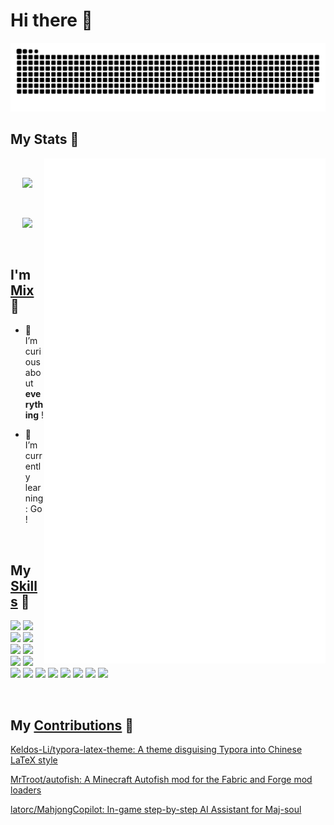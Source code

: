 # Hi there 👋

![GitHub Snake](assets/github-contribution-grid-snake.svg)
<br/>

## My Stats 🥰

<a>
  <img align="right" width="450px" src="./github-metrics.svg" />
</a>
<br/>
<p align="center">
  <img width="300px" src="https://count.getloli.com/get/@Zxis233?theme=rule34"></img>
</img>
</p>
<br/>
<p align="center">
  <img width="300px" src="https://mystats-rosy.vercel.app/api/top-langs/?username=Zxis233&layout=compact&theme=transparent"></img>
</p>
<br/>

<!-- linear-gradient(111deg,#44a08d,#093637)-->
<!-- linear-gradient(111deg,#8e9eab,#eef2f3)-->

<!-- [![Esing's GitHub stats](https://mystats-rosy.vercel.app/api?username=Zxis233&count_private=true&theme=transparent&layout=compact)](https://github.com/anuraghazra/github-readme-stats) -->

<!-- [//]:(&title_color=35ffba&text_color=feeeed) -->

## I'm <u>Mix</u> 🤩

- 🔭 I’m curious about **everything** !

- 🌱 I’m currently learning: Go !

<br/>

## **My <u>Skills</u>** 🌟

![](https://img.shields.io/badge/-Git-f05032?style=flat-square&logo=git&logoColor=fff)
![](https://img.shields.io/badge/-Linux-fcc624?style=flat-square&logo=Linux&logoColor=000)
![](https://img.shields.io/badge/-OpenWRT-00B5E2?style=flat-square&logo=openwrt&logoColor=fff)
![](https://img.shields.io/badge/-ESP32C3-E7352C?style=flat-square&logo=espressif&logoColor=fff)
![](https://img.shields.io/badge/-NGINX-009639?style=flat-square&logo=nginx&logoColor=fff)
![](https://img.shields.io/badge/-Python-3776ab?style=flat-square&logo=Python&logoColor=fff)
![](https://img.shields.io/badge/-Markdown-000000?style=flat-square&logo=markdown&logoColor=fff)
![](https://img.shields.io/badge/-Arduino-008184?style=flat-square&logo=Arduino&logoColor=fff)
![](https://img.shields.io/badge/-C-A8B9CC?style=flat-square&logo=cplusplus&logoColor=000)
![](https://img.shields.io/badge/-C++-00599C?style=flat-square&logo=cplusplus&logoColor=fff)
![](https://img.shields.io/badge/-Pug-A86454?style=flat-square&logo=pug&logoColor=fff)
![](https://img.shields.io/badge/-CSS-F43059?style=flat-square&logo=csswizardry&logoColor=fff)
![](https://img.shields.io/badge/-Photoshop-31a8ff?style=flat-square&logo=adobe-photoshop&logoColor=fff)
![](https://img.shields.io/badge/-PremierPro-9999FF?style=flat-square&logo=adobepremierepro&logoColor=fff)
![](https://img.shields.io/badge/-Hexo-0E83CD?style=flat-square&logo=hexo&logoColor=fff)
![](https://img.shields.io/badge/-Vercel-000000?style=flat-square&logo=hexo&logoColor=fff)

<br/>

## My <u>Contributions</u> 🚀

[Keldos-Li/typora-latex-theme: A theme disguising Typora into Chinese LaTeX style](https://github.com/Keldos-Li/typora-latex-theme)

[MrTroot/autofish: A Minecraft Autofish mod for the Fabric and Forge mod loaders](https://github.com/MrTroot/autofish)

[latorc/MahjongCopilot: In-game step-by-step AI Assistant for Maj-soul](https://github.com/latorc/MahjongCopilot)


